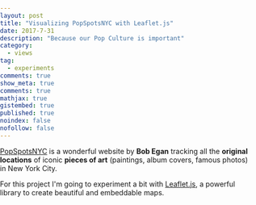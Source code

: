 ```yaml
---
layout: post
title: "Visualizing PopSpotsNYC with Leaflet.js"
date: 2017-7-31
description: "Because our Pop Culture is important"
category:
  - views
tag:
  - experiments
comments: true
show_meta: true
comments: true
mathjax: true
gistembed: true
published: true
noindex: false
nofollow: false
---
```


[PopSpotsNYC](http://www.popspotsnyc.com/) is a wonderful website by **Bob Egan** tracking all the **original locations** of iconic **pieces of art** (paintings, album covers, famous photos) in New York City.

<!--more-->

For this project I'm going to experiment a bit with [Leaflet.js](http://leafletjs.com), a powerful library to create beautiful and embeddable maps.

<link rel="stylesheet" href="https://cdn.jsdelivr.net/leaflet/1.0.3/leaflet.css">
<script src="https://cdn.jsdelivr.net/leaflet/1.0.3/leaflet.js"></script>
<style>
body {
    padding:	0;
    margin:	0;				
}
html,	body,	#map	{
    height:	100%;
    width: auto;								
}
</style>
<div	id="map"	style="width:	600px;	height:	400px"></div>
<script>
var	map	=	L.map('map',	{ center:	[40.7339,	-74.0245], zoom:	12 });
L.tileLayer('https://{s}.tile.openstreetmap.org/{z}/{x}/{y}.png').addTo(map);
var dylanIcon = L.icon({
        iconUrl: 'https://damianobacci.github.io/images/media/dylan-icon.png',
        iconSize: [38, 38],
        popupAnchor: [0,-15]
        });
var ramonesIcon = L.icon({
                iconUrl: 'https://damianobacci.github.io/images/media/ramones-icon.png',
                iconSize: [38, 38],
                popupAnchor: [0,-15]
                });
var bbIcon = L.icon({
                iconUrl: 'https://damianobacci.github.io/images/media/beastie-boys-logo.png',
                iconSize: [38, 38],
                popupAnchor: [0,-15]
                });
var vanIcon = L.icon({
                                iconUrl: 'https://damianobacci.github.io/images/media/van-morrison-icon.png',
                                iconSize: [38, 38],
                                popupAnchor: [0,-15]
                                });
var willieIcon = L.icon({
                                                iconUrl: 'https://damianobacci.github.io/images/media/willie-colon-icon.jpg',
                                                iconSize: [38, 38],
                                                popupAnchor: [0,-15]
                                                });
var breckerIcon = L.icon({iconUrl: 'https://damianobacci.github.io/images/media/brecker-icon.png', iconSize: [38, 38], popupAnchor: [0,-15]});
var generalMusicIcon = L.icon({iconUrl: 'https://damianobacci.github.io/images/media/general-music.png', iconSize: [38, 38], popupAnchor: [0,-15]});
var rightBrosIcon = L.icon({iconUrl: 'https://damianobacci.github.io/images/media/right-bros-icon.png', iconSize: [38, 38], popupAnchor: [0,-15]});
var youngIcon = L.icon({iconUrl: 'https://damianobacci.github.io/images/media/neil-young.png', iconSize: [38, 38], popupAnchor: [0,-15]});
var marker = L.marker([40.73154, -74.01018], {icon: dylanIcon}).bindPopup("<h4>Bob Dylan - Blonde on Blonde</h4><img src='https://damianobacci.github.io/images/media/dylan-blonde.jpg'>").addTo(map);
var marker2 = L.marker([40.76860, -73.98149], {icon: dylanIcon}).bindPopup("<h4>Bob Dylan - Modern Times</h4><img src='https://damianobacci.github.io/images/media/dylan-modern.jpg'>").addTo(map);
var marker3 = L.marker([40.72514, -73.99061], {icon: ramonesIcon}).bindPopup("<h4>Ramones - Ramones</h4><img src='https://damianobacci.github.io/images/media/ramones-self.jpg'>").addTo(map);
var marker4 = L.marker([40.72005, -73.98858], {icon: bbIcon}).bindPopup("<h4>Beastie Boys - Paul's Boutique</h4><img src='https://damianobacci.github.io/images/media/beastie-pauls.jpg'>").addTo(map);
var marker5 = L.marker([40.70645, -74.00685], {icon: vanIcon}).bindPopup("<h4>Van Morrison - Too Long In Exile</h4><img src='https://damianobacci.github.io/images/media/van-morrison-exile.jpg'>").addTo(map);
var marker6 = L.marker([40.70993, -74.00390], {icon: dylanIcon}).bindPopup("<h4>Bob Dylan - I Want You</h4>").addTo(map);
var marker7 = L.marker([40.70821, -73.99887], {icon: willieIcon}).bindPopup("<h4>Willie Colon - Cosa Nuestra</h4><img src='https://damianobacci.github.io/images/media/willie-cosa.jpg'>").addTo(map);
var marker8 = L.marker([40.71248, -74.00660], {icon: breckerIcon}).bindPopup("<h4>The Brecker Brothers - Straphangin'</h4><img src='https://damianobacci.github.io/images/media/brecker-strap.gif'>").addTo(map);
var marker8 = L.marker([40.70514, -74.00977], {icon: generalMusicIcon}).bindPopup("<h4>The Fifth Avenue Band - self-titled</h4><img src='https://damianobacci.github.io/images/media/fifth-avenue.jpg'>").addTo(map);
var marker9 = L.marker([40.70542, -74.01894], {icon: rightBrosIcon}).bindPopup("<h4>The Righteous Brothers - Go Ahed and Cry</h4><img src='https://damianobacci.github.io/images/media/right-bros-cry.jpg'>").addTo(map);
var marker10 = L.marker([40.73023, -73.99935], {icon: youngIcon}).bindPopup("<h4>Neil Young - After the Gold Rush</h4><img src='https://damianobacci.github.io/images/media/young-gold.jpg'><p><a href='http://www.popspotsnyc.com/afterthegoldrush'>Page on PopSpotsNYC</a></p>").addTo(map);
var marker11 = L.marker([40.73829, -73.98677], {icon: dylanIcon}).bindPopup("<h4>Bob Dylan - Highway 61 Revisited</h4><img src='https://damianobacci.github.io/images/media/dylan-highway.jpg'><p><a href='http://www.popspotsnyc.com/highway_61_revisited/index.html'>Page on PopSpotsNYC</a></p>").addTo(map);
var marker12 = L.marker([40.7628, -73.9839], {icon: dylanIcon}).bindPopup("<h4>Bob Dylan - Another Side of Bob Dylan</h4><img src='https://damianobacci.github.io/images/media/dylan-another.jpg'><p><a href='http://www.popspotsnyc.com/highway_61_revisited/index.html'>Page on PopSpotsNYC</a></p>").addTo(map);
</script>
